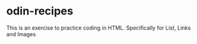# odin-recipes
This is an exercise to practice coding in HTML. Specifically for List, Links and Images